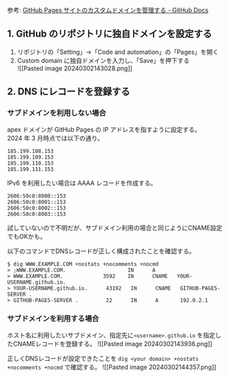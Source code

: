 参考: [GitHub Pages サイトのカスタムドメインを管理する - GitHub Docs](https://docs.github.com/ja/pages/configuring-a-custom-domain-for-your-github-pages-site/managing-a-custom-domain-for-your-github-pages-site#configuring-a-subdomain)

## 1. GitHub のリポジトリに独自ドメインを設定する

1. リポジトリの「Setting」→「Code and automation」の「Pages」を開く
2. Custom domain に独自ドメインを入力し、「Save」を押下する  
   ![[Pasted image 20240302143028.png]]

## 2. DNS にレコードを登録する

### サブドメインを利用しない場合

apex ドメインが GitHub Pages の IP アドレスを指すように設定する。  
2024 年 3 月時点では以下の通り。

```shell
185.199.108.153
185.199.109.153
185.199.110.153
185.199.111.153
```

IPv6 を利用したい場合は AAAA レコードを作成する。

```shell
2606:50c0:8000::153
2606:50c0:8001::153
2606:50c0:8002::153
2606:50c0:8003::153
```

試していないので不明だが、サブドメイン利用の場合と同じようにCNAME設定でもOKかも。

以下のコマンドでDNSレコードが正しく構成されたことを確認する。
```shell
$ dig WWW.EXAMPLE.COM +nostats +nocomments +nocmd
> ;WWW.EXAMPLE.COM.                    IN      A
> WWW.EXAMPLE.COM.             3592    IN      CNAME   YOUR-USERNAME.github.io.
> YOUR-USERNAME.github.io.      43192   IN      CNAME   GITHUB-PAGES-SERVER .
> GITHUB-PAGES-SERVER .         22      IN      A       192.0.2.1
```

### サブドメインを利用する場合

ホスト名に利用したいサブドメイン、指定先に`<username>.github.io` を指定したCNAMEレコードを登録する。
![[Pasted image 20240302143936.png]]

正しくDNSレコードが設定できたことを `dig <your domain> +nostats +nocomments +nocmd` で確認する。
![[Pasted image 20240302144357.png]]
